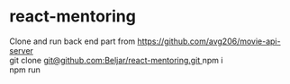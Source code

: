 # react-mentoring
Clone and run back end part from https://github.com/avg206/movie-api-server  
git clone [git@github.com:Beljar/react-mentoring.git ](https://github.com/Beljar/react-mentoring.git) 
npm i  
npm run  
